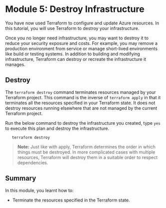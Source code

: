 # Module 5: Destroy Infrastructure

You have now used Terraform to configure and update Azure resources. In this tutorial, you will use Terraform to destroy your infrastructure.

Once you no longer need infrastructure, you may want to destroy it to reduce your security exposure and costs. For example, you may remove a production environment from service or manage short-lived environments like build or testing systems. In addition to building and modifying infrastructure, Terraform can destroy or recreate the infrastructure it manages.

## Destroy

The `terraform destroy` command terminates resources managed by your Terraform project. This command is the inverse of `terraform apply` in that it terminates all the resources specified in your Terraform state. It does not destroy resources running elsewhere that are not managed by the current Terraform project.

Run the below command to destroy the infrastructure you created, type `yes` to execute this plan and destroy the infrastructure.

   ```
      terraform destroy
   ```
   
   >**Note:** Just like with apply, Terraform determines the order in which things must be destroyed. In more complicated cases with multiple resources, Terraform will destroy them in a suitable order to respect dependencies.

## Summary

In this module, you learnt how to:
   - Terminate the resources specified in the Terraform state.
